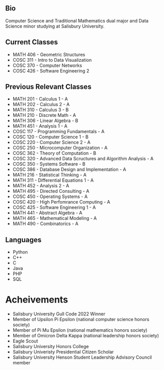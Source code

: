 ## Bio
Computer Science and Traditional Mathematics dual major and Data Science minor studying at Salisbury University.

## Current Classes
- MATH 406 - Geometric Structures
- COSC 311 - Intro to Data Visualization
- COSC 370 - Computer Networks
- COSC 426 - Software Engineering 2


## Previous Relevant Classes
- MATH 201 - Calculus 1 - A
- MATH 202 - Calculus 2 - A
- MATH 310 - Calculus 3 - B
- MATH 210 - Discrete Math - A
- MATH 306 - Linear Algebra - B
- MATH 451 - Analysis 1 - A
- COSC 117 - Programming Fundamentals - A
- COSC 120 - Computer Science 1 - B
- COSC 220 - Computer Science 2 - A
- COSC 250 - Microcomputer Organization - A
- COSC 362 - Theory of Computation - B
- COSC 320 - Advanced Data Scructures and Algorithm Analysis - A
- COSC 350 - Systems Software - B
- COSC 386 - Database Design and Implementation - A
- MATH 216 - Statistical Thinking - A
- MATH 311 - Differential Equations 1 - A
- MATH 452 - Analysis 2 - A
- MATH 495 - Directed Consulting - A
- COSC 450 - Operating Systems - A
- COSC 420 - High Perfomrance Computing - A
- COSC 425 - Software Engineering 1 - A
- MATH 441 - Abstract Algebra - A
- MATH 465 - Mathematical Modeling - A
- MATH 490 - Combinatorics - A

## Languages
- Python
- C++
- C
- Java
- PHP
- SQL

# Acheivements
- Salisbury University Gull Code 2022 Winner
- Member of Upsilon Pi Epsilon (national computer science honors society)
- Member of Pi Mu Epsilon (national mathematics honors society)
- Member of Omicron Delta Kappa (national leadership honors society)
- Eagle Scout
- Salisbury University Honors College
- Salisbury Univeristy Presidential Citizen Scholar
- Salisbury University Henson Student Leadership Advisory Council member
